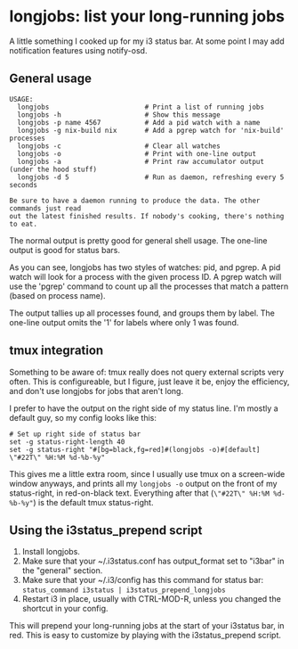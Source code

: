 # longjobs: list your long-running jobs

A little something I cooked up for my i3 status bar. At some point I may add notification features using notify-osd.

## General usage

    USAGE:
      longjobs                        # Print a list of running jobs
      longjobs -h                     # Show this message
      longjobs -p name 4567           # Add a pid watch with a name
      longjobs -g nix-build nix       # Add a pgrep watch for 'nix-build' processes
      longjobs -c                     # Clear all watches
      longjobs -o                     # Print with one-line output
      longjobs -a                     # Print raw accumulator output (under the hood stuff)
      longjobs -d 5                   # Run as daemon, refreshing every 5 seconds

    Be sure to have a daemon running to produce the data. The other commands just read
    out the latest finished results. If nobody's cooking, there's nothing to eat.

The normal output is pretty good for general shell usage. The one-line output is good for status bars.

As you can see, longjobs has two styles of watches: pid, and pgrep. A pid watch will look for a process with the given process ID. A pgrep watch will use the 'pgrep' command to count up all the processes that match a pattern (based on process name).

The output tallies up all processes found, and groups them by label. The one-line output omits the '1' for labels where only 1 was found.

## tmux integration

Something to be aware of: tmux really does not query external scripts very often. This is configureable, but I figure, just leave it be, enjoy the efficiency, and don't use longjobs for jobs that aren't long.

I prefer to have the output on the right side of my status line. I'm mostly a default guy, so my config looks like this:

    # Set up right side of status bar
    set -g status-right-length 40
    set -g status-right "#[bg=black,fg=red]#(longjobs -o)#[default] \"#22T\" %H:%M %d-%b-%y"

This gives me a little extra room, since I usually use tmux on a screen-wide window anyways, and prints all my `longjobs -o` output on the front of my status-right, in red-on-black text. Everything after that (`\"#22T\" %H:%M %d-%b-%y"`) is the default tmux status-right.

## Using the i3status_prepend script

1. Install longjobs.
2. Make sure that your ~/.i3status.conf has output_format set to "i3bar" in the "general" section.
3. Make sure that your ~/.i3/config has this command for status bar: `status_command i3status | i3status_prepend_longjobs`
4. Restart i3 in place, usually with CTRL-MOD-R, unless you changed the shortcut in your config.

This will prepend your long-running jobs at the start of your i3status bar, in red. This is easy to customize by playing with the i3status_prepend script.
